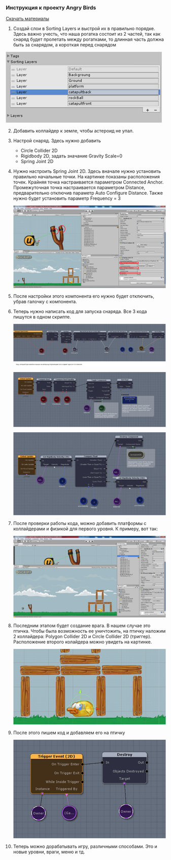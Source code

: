 ### Инструкция к проекту Angry Birds

[Скачать материалы](https://github.com/UniumGames/Lessons/blob/master/21/Sprites.zip)

1. Создай слои в Sorting Layers и выстрой их в правильно порядке. Здесь важно учесть, что наша рогатка состоит из 2 частей, так как снаряд будет пролетать между рогатками, то длинная часть должна быть за снарядом, а короткая перед снарядом

  ![](https://github.com/UniumGames/Lessons/raw/master/21/img/image1.png)

2. Добавить коллайдер к земле, чтобы астероид не упал.

3. Настрой снаряд. Здесь нужно добавить 

    - Circle Collider 2D
    - Rigidbody 2D, задать значание Gravity Scale=0
    - Spring Joint 2D

4. Нужно настроить Spring Joint 2D. Здесь вначале нужно установить правильно начальные точки. На картинке показаны расположения точек. Крайняя точка настраивается параметром Connected Anchor. Промежуточная точка настраивается параметром Distance, предварительно отключив параметр Auto Configure Distance. Также нужно будет установить параметр Frequency = 3

    ![](https://github.com/UniumGames/Lessons/raw/master/21/img/image2.png)

5. После настройки этого компонента его нужно будет отключить, убрав галочку с компонента.

6. Теперь нужно написать код для запуска снаряда. Все 3 кода пишутся в одном скрипте.

    ![](https://github.com/UniumGames/Lessons/raw/master/21/img/image3.png)

    ![](https://github.com/UniumGames/Lessons/raw/master/21/img/image4.png)

    ![](https://github.com/UniumGames/Lessons/raw/master/21/img/image5.png)

7. После проверки работы кода, можно добавить платформы с коллайдерами и физикой для первого уровня. К примеру, вот так:

    ![](https://github.com/UniumGames/Lessons/raw/master/21/img/image6.png)

8. Последним этапом будет создание врага. В нашем случае это птичка. Чтобы была возможность ее уничтожить, на птичку наложим 2 коллайдера: Polygon Collider 2D и Circle Collider 2D (триггер). Расположение второго колайдера можно увидеть на картинке.

    ![](https://github.com/UniumGames/Lessons/raw/master/21/img/image7.png)

9. После этого пишем код и добавляем его на птичку

    ![](https://github.com/UniumGames/Lessons/raw/master/21/img/image8.png)

10. Теперь можно дорабатывать игру, различными способами. Это и новые уровни, враги, меню и тд.